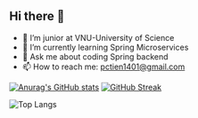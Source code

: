 ## Hi there 👋

- 🔭 I’m junior at VNU-University of Science
- 🌱 I’m currently learning Spring Microservices
- 💬 Ask me about coding Spring backend
- 📫 How to reach me: pctien1401@gmail.com

[![Anurag's GitHub stats](https://github-readme-stats.vercel.app/api?username=pctiien)](https://github.com/anuraghazra/github-readme-stats) [![GitHub Streak](https://streak-stats.demolab.com/?user=pctiien)](https://git.io/streak-stats)

![Top Langs](https://github-readme-stats.vercel.app/api/top-langs/?username=pctiien&layout=compact) 
